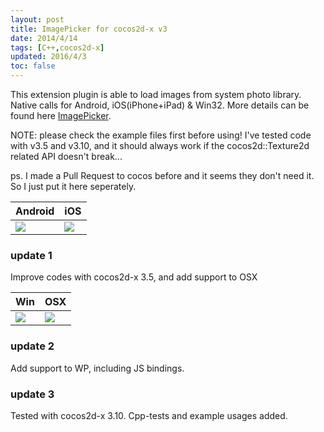 ```yaml
---
layout: post
title: ImagePicker for cocos2d-x v3
date: 2014/4/14
tags: [C++,cocos2d-x]
updated: 2016/4/3
toc: false
---
```


This extension plugin is able to load images from system photo library. Native calls for Android, iOS(iPhone+iPad) & Win32. More details can be found here [ImagePicker](https://github.com/qiankanglai/ImagePicker).

<!--more-->

NOTE: please check the example files first before using! I've tested code with v3.5 and v3.10, and it should always work if the cocos2d::Texture2d related API doesn't break...

ps. I made a Pull Request to cocos before and it seems they don't need it. So I just put it here seperately.

| Android | iOS |
|--------------------------------------------------------------------------|----------------------------------------------------------------------------|
| ![](/images/imagepicker_android.jpg) | ![](/images/imagepicker_ios.jpg) |

### update 1

Improve codes with cocos2d-x 3.5, and add support to OSX

| Win | OSX |
|--------------------------------------------------------------------------|----------------------------------------------------------------------------|
| ![](/images/imagepicker_win.jpg) | ![](/images/imagepicker_osx.jpg) |

### update 2

Add support to WP, including JS bindings.

### update 3

Tested with cocos2d-x 3.10. Cpp-tests and example usages added.